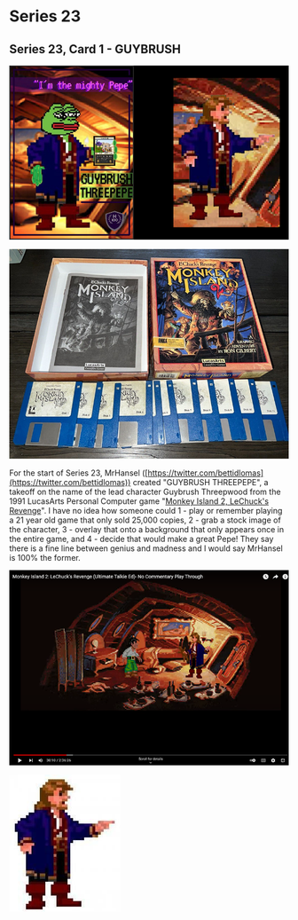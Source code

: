 # Series 23

## Series 23, Card 1 - GUYBRUSH

![](<../../../.gitbook/assets/S23 C01 - GUYBRUSH orig and card.jpg>)

![](<../../../.gitbook/assets/S23 C01 - Install Discs copy.jpg>)

For the start of Series 23, MrHansel ([https://twitter.com/bettidlomas](https://twitter.com/bettidlomas)) created "GUYBRUSH THREEPEPE", a takeoff on the name of the lead character Guybrush Threepwood from the 1991 LucasArts Personal Computer game "[Monkey Island 2, LeChuck's Revenge](https://en.wikipedia.org/wiki/Monkey\_Island\_2:\_LeChuck's\_Revenge)". I have no idea how someone could 1 - play or remember playing a 21 year old game that only sold 25,000 copies, 2 - grab a stock image of the character, 3 - overlay that onto a background that only appears once in the entire game, and 4 - decide that would make a great Pepe! They say there is a fine line between genius and madness and I would say MrHansel is 100% the former.  &#x20;

![I only saw our hero go into this room once in the 2+ hour walkthrough video! ](<../../../.gitbook/assets/Screenshot 2022-06-07 17.13.16 copy.png>)

![I could not find our hero striking this pose in the walkthrough, but it is online as a standalone image](../../../.gitbook/assets/fa7f316900ecf0d96ba6567decbbce8d.jpg)

